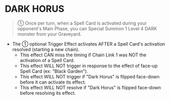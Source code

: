 
# DARK HORUS  
> ① Once per turn, when a Spell Card is activated during your opponent's Main Phase, you can Special Summon 1 Level 4 DARK monster from your Graveyard.

*   The ① optional Trigger Effect activates AFTER a Spell Card's activation resolved (starting a new chain).
    *   This effect CAN miss the timing if Chain Link 1 was NOT the activation of a Spell Card.
    *   This effect WILL NOT trigger in response to the effect of face-up Spell Card (ex: "Black Garden").
    *   This effect WILL NOT trigger if "Dark Horus" is flipped face-down before it can activate its effect.
    *   This effect WILL NOT resolve if "Dark Horus" is flipped face-down before resolving its effect.

  